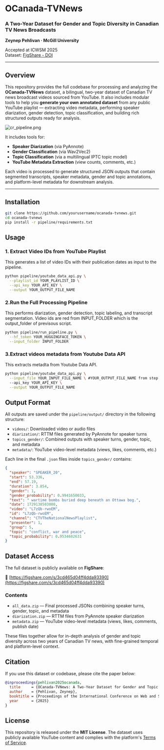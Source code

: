 # OCanada-TVNews  
### A Two-Year Dataset for Gender and Topic Diversity in Canadian TV News Broadcasts  
**Zeynep Pehlivan · McGill University**

Accepted at ICWSM 2025  
Dataset: [FigShare - DOI](https://figshare.com/s/3cd465d04ff4dda93390)  

---

## Overview

This repository provides the full codebase for processing and analyzing the **OCanada-TVNews** dataset, a bilingual, two-year dataset of Canadian TV news broadcast videos sourced from YouTube. It also includes modular tools to help you **generate your own annotated dataset** from any public YouTube playlist — extracting video metadata, performing speaker diarization, gender detection, topic classification, and building rich structured outputs ready for analysis.

![cr_pipeline.png](images/cr_pipeline.png)

It includes tools for:

- **Speaker Diarization** (via PyAnnote)
- **Gender Classification** (via Wav2Vec2)
- **Topic Classification** (via a multilingual IPTC topic model)
- **YouTube Metadata Extraction** (view counts, comments, etc.)

Each video is processed to generate structured JSON outputs that contain segmented transcripts, speaker metadata, gender and topic annotations, and platform-level metadata for downstream analysis.


---

## Installation

```bash 
git clone https://github.com/yourusername/ocanada-tvnews.git
cd ocanada-tvnews
pip install -r pipeline/requirements.txt
```

## Usage

### 1. Extract Video IDs from YouTube Playlist
This generates a list of video IDs with their publication dates as input to the pipeline.
```bash 
python pipeline/youtube_data_api.py \
  --playlist_id YOUR_PLAYLIST_ID \
  --api_key YOUR_API_KEY \
  --output YOUR_OUTPUT_FILE_NAME

```
### 2.Run the Full Processing Pipeline
This performs diarization, gender detection, topic labeling, and transcript segmentation. Video ids are red from INPUT_FOLDER which is the output_folder of previsous script.
```bash 
python pipeline/run_pipeline.py \
  --hf_token YOUR_HUGGINGFACE_TOKEN \
  --input_folder INPUT_FOLDER


```
### 3.Extract videos metadata from Youtube Data API 
This extracts metadta from Youtube Data API.
```bash 
python pipeline/youtube_data_api.py \
  --input_file YOUR_INPUT_FILE_NAME \ #YOUR_OUTPUT_FILE_NAME from step 1
  --api_key YOUR_API_KEY \
  --output YOUR_OUTPUT_FILE_NAME
```

## Output Format

All outputs are saved under the `pipeline/output/` directory in the following structure:

- `videos/`: Downloaded video or audio files
- `diarization/`: RTTM files generated by PyAnnote for speaker turns
- `topics_gender/`: Combined outputs with speaker turns, gender, topic, and metadata
- `metadata/`: YouTube video-level metadata (views, likes, comments, etc.)

Each line in the final `.json` files inside `topics_gender/` contains:

```json
{
  "speaker": "SPEAKER_20",
  "start": 53.336,
  "end": 57.19,
  "duration": 3.854,
  "gender": 1,
  "gender_probability": 0.9941650033,
  "text": " wartime bombs buried deep beneath an Ottawa bog.",
  "date": 1729138503000,
  "video": "L7zQb-rwoEM",
  "id": "L7zQb-rwoEM",
  "channel": "CTVTheNationalNewsPlaylist",
  "presenter": 1,
  "group": 5,
  "topic": "conflict, war and peace",
  "topic_probability": 0.9534682631
}
```

## Dataset Access

The full dataset is publicly available on **FigShare**:

🔗 [https://figshare.com/s/3cd465d04ff4dda93390](https://figshare.com/s/3cd465d04ff4dda93390)

### Contents

- `all_data.zip` — Final processed JSONs combining speaker turns, gender, topic, and metadata
- `diarization.zip` — RTTM files from PyAnnote speaker diarization
- `metadata.zip` — YouTube video-level metadata (views, likes, comments, publish date)

These files together allow for in-depth analysis of gender and topic diversity across two years of Canadian TV news, with fine-grained temporal and platform-level context.

## Citation

If you use this dataset or codebase, please cite the paper below:

```bibtex
@inproceedings{pehlivan2025ocanada,
  title     = {OCanada-TVNews: A Two-Year Dataset for Gender and Topic Diversity in Canadian TV News Broadcasts},
  author    = {Pehlivan, Zeynep},
  booktitle = {Proceedings of the International Conference on Web and Social Media (ICWSM)},
  year      = {2025}
}
```

## License

This repository is released under the **MIT License**.
The dataset uses publicly available YouTube content and complies with the platform's [Terms of Service](https://www.youtube.com/t/terms).
